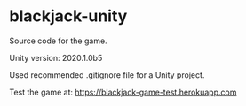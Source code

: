 # blackjack-unity
Source code for the game.

Unity version: 2020.1.0b5

Used recommended .gitignore file for a Unity project.

Test the game at:
https://blackjack-game-test.herokuapp.com
